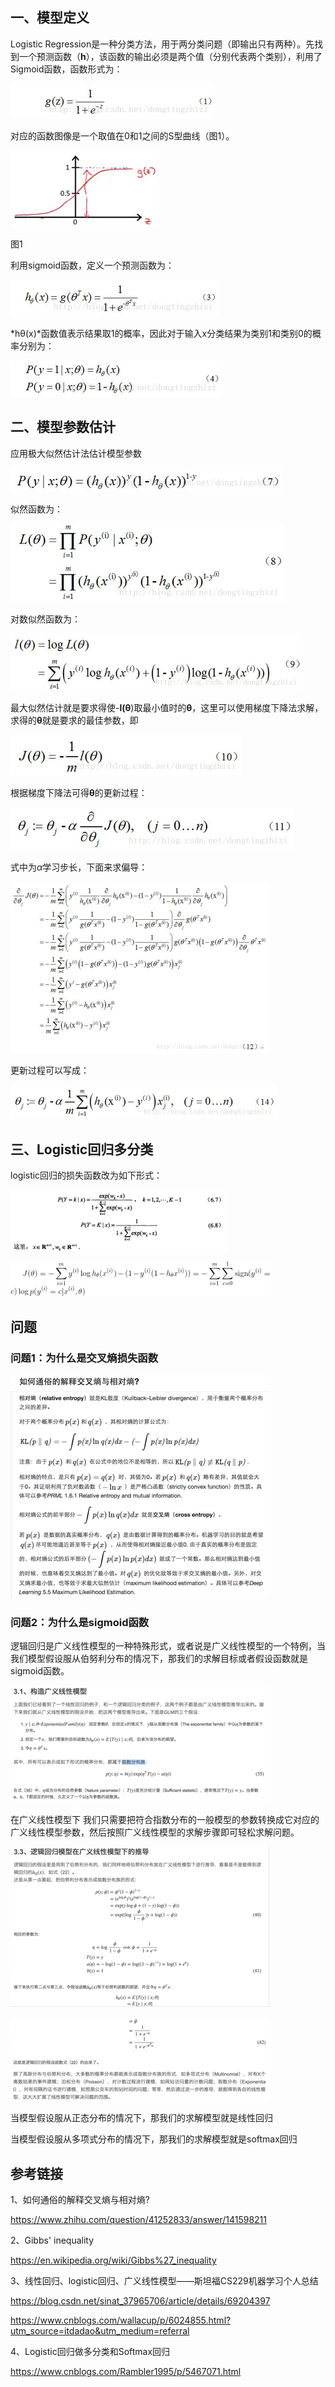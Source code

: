 ## **一、模型定**义

Logistic Regression是一种分类方法，用于两分类问题（即输出只有两种）。先找到一个预测函数（**h**），该函数的输出必须是两个值（分别代表两个类别），利用了Sigmoid函数，函数形式为：

![image-20190321162219620](./images/image-20190321162219620.png)        

对应的函数图像是一个取值在0和1之间的S型曲线（图1）。

![image-20190321162308738](./images/image-20190321162308738.png) 

图1

 

利用sigmoid函数，定义一个预测函数为：

![image-20190321162405428](./images/image-20190321162405428.png)

*hθ(x)*函数值表示结果取1的概率，因此对于输入x分类结果为类别1和类别0的概率分别为：

![image-20190321162444109](./images/image-20190321162444109.png)

 

## 二、模型参数估计

应用极大似然估计法估计模型参数

![image-20190321162604756](./images/image-20190321162604756.png)

似然函数为：

![image-20190321162642641](./images/image-20190321162642641.png)

对数似然函数为：

![image-20190321162713148](./images/image-20190321162713148.png)



最大似然估计就是要求得使-**l(θ**)取最小值时的**θ**，这里可以使用梯度下降法求解，求得的**θ**就是要求的最佳参数，即

![image-20190321162742917](./images/image-20190321162742917.png)



根据梯度下降法可得**θ**的更新过程：

![image-20190321162805597](./images/image-20190321162805597.png)

式中为*α*学习步长，下面来求偏导：

![image-20190321162834043](./images/image-20190321162834043.png) 

更新过程可以写成：

![image-20190321162859329](./images/image-20190321162859329.png)



## 三、Logistic回归多分类

logistic回归的损失函数改为如下形式：

![image-20190321162946749](./images/image-20190321162946749.png)

![image-20190321163014767](./images/image-20190321163014767.png)



## 问题

### 问题1：为什么是交叉熵损失函数

![image-20190321163105963](./images/image-20190321163105963.png)

 

  

### 问题2：为什么是sigmoid函数

逻辑回归是广义线性模型的一种特殊形式，或者说是广义线性模型的一个特例，当我们模型假设服从伯努利分布的情况下，那我们的求解目标或者假设函数就是sigmoid函数。

![image-20190321163145170](./images/image-20190321163145170.png)



在广义线性模型下 我们只需要把符合指数分布的一般模型的参数转换成它对应的广义线性模型参数，然后按照广义线性模型的求解步骤即可轻松求解问题。

![image-20190321163211858](./images/image-20190321163211858.png)

![image-20190321163242886](./images/image-20190321163242886.png)

当模型假设服从正态分布的情况下，那我们的求解模型就是线性回归

当模型假设服从多项式分布的情况下，那我们的求解模型就是softmax回归

 

 

## 参考链接

1、如何通俗的解释交叉熵与相对熵?

<https://www.zhihu.com/question/41252833/answer/141598211>

2、Gibbs' inequality

https://en.wikipedia.org/wiki/Gibbs%27_inequality

3、线性回归、logistic回归、广义线性模型——斯坦福CS229机器学习个人总结

<https://blog.csdn.net/sinat_37965706/article/details/69204397>

<https://www.cnblogs.com/wallacup/p/6024855.html?utm_source=itdadao&utm_medium=referral>

4、Logistic回归做多分类和Softmax回归

https://www.cnblogs.com/Rambler1995/p/5467071.html